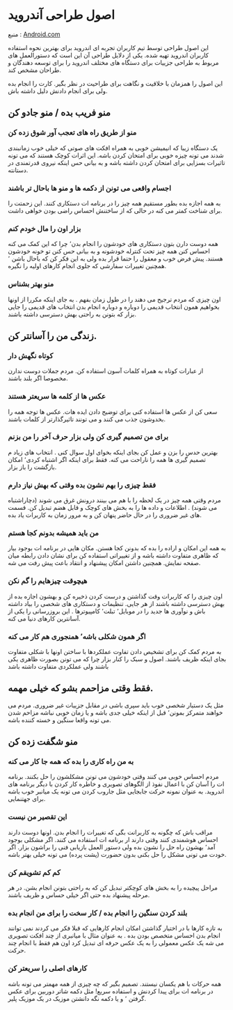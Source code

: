 # اصول طراحی آندروید
منبع :  [Android.com](https://developer.android.com/design/get-started/principles.html)

این اصول طراحی توسط تیم کاربران تجربه ای اندروید برای بهترین نحوه استفاده کاربران  اندروید تهیه شده. یکی از دلایل طراحی آن این است که  دستورالعمل های مربوط به  طراحی جزییات برای دستگاه های مختلف اندروید را برای  توسعه دهندگان و طراحان مشخص  کند.

 این اصول را همزمان با خلاقیت و نگاهت برای طراحیت در نظر بگیر.  کارت را انجام بده ولی برای انجام دادنش دلیل داشته باش. 

## منو فریب بده / منو جادو کن 
### منو از طریق راه های تعجب آور شوق زده کن
یک دستگاه زیبا که انیمیشن خوبی به همراه افکت های صوتی  که خیلی خوب زمانبندی شدند می تونه  چیزه خوبی  برای امتحان کردن باشه.  این اثرات کوچک  هستند که می تونه تاثیرات بسزایی برای امتحان کردن داشته باشه  و به بیانی حس اینکه نیروی قدرتمندی در دستانته. 
 
### اجسام واقعی می تونن از دکمه ها و منو ها باحال تر باشند 
به همه اجازه بده بطور مستقیم همه چیز را در برنامه ات دستکاری کنند. این  زحمتت را برای شناخت  کمتر می کنه  در حالی که از ساختنش احساس راضی بودن خواهی داشت. 
 
### بزار اون را مال خودم کنم 
همه دوست دارن بتون دستکاری های خودشون را انجام بدن٬ چرا که این کمک می کنه احساس کنن همه چیز تحت کنترله خودشونه و به بیانی حس کنن تو خونه خودشون هستند. پیش فرض خوب  و معقول را حتما قرار بده ولی  به این فکر کن که باحال باشن ٬ همچنین تغییرات سفارشی که جلوی انجام کارهای اولیه را نگیره. 
 
### منو بهتر بشناس 
اون چیزی که مردم ترجیح می دهند را در طول زمان بفهم  . به جای اینکه مکررا  از اونها بخواهیم همون انتخاب قدیمی  را دوباره و دوباره انجام بدن انتخاب های قدیمی را جایی بزار که بتونن به راحتی بهش دسترسی داشته باشند. 


## زندگی من را آسانتر کن. 
### کوتاه نگهش دار 
از عبارات کوتاه به همراه کلمات آسون استفاده کن. مردم جملات دوست ندارن مخصوصا اگر بلند باشند. 

### عکس ها از کلمه ها سریعتر هستند
سعی کن از عکس ها استفاده کنی برای توضیح دادن ایده هات. عکس ها  توجه همه را  بخدوشون جذب می کنند و می تونند تاثیرگذارتر از کلمات باشند.  
 
### برای من تصمیم گیری کن ولی بزار حرف آخر را من بزنم 
بهترین حدس را بزن و عمل کن بجای اینکه بخوای اول سوال کنی . انتخاب های زیاد م تصمیم گیری ها همه را ناراحت می کنه.  فقط برای اینکه اگر اشتباه کردی٬ امکان بازگشت را باز بزار. 
 
### فقط چیزی را بهم نشون بده وقتی که بهش نیاز دارم 
مردم وقتی همه چیز  در یک لحظه را با هم می بینند درونش غرق می شوند (دچاراشتباه می شوند) . اطلاعات و داده ها را به بخش های کوچک و قابل هضم تبدیل کن. قسمت های غیر ضروری را در حال حاضر پنهان کن و به مرور زمان به کاربرات یاد بده.
 
### من باید همیشه بدونم کجا هستم 
به همه این امکان و اراده را بده که بدونن کجا هستن. مکان هایی در برنامه ات  بوجود بیار که ظاهری متفاوت داشته باشه و از تغییراتی استفاده کن برای نشان دادن رابطه میان صفحه نمایش. همچنین  داشتن امکان پیشنهاد و انتقاد باعث پیش رفت می شه. 
 
### هیچوقت چیزهایم را گم نکن 
اون چیزی را که کاربرات  وقت گذاشتن و درست کردن ذخیره کن و بهشون اجازه بده از بهش دسترسی داشته باشند از هر جایی. تنظیمات و دستکاری های شخصی را بیاد داشته باش و نوآوری ها  جدید را در موبایل٬ تبلت٬‌ کامپیوترها . این بروزرسانی را یکی از آسانترین کارهای دنیا می کنه. 
 
###  اگر همون شکلی باشه٬ همنجوری هم کار می کنه
به مردم کمک کن برای تشخیص دادن تفاوت عملکردها با ساختن اونها با شکلی متفاوت بجای اینکه ظریف باشند. اصول و سبک را کنار بزار چرا که می تونن بصورت ظاهری یکی باشند ولی عملکردی متفاوت داشته باشد 
 
## فقط وقتی مزاحمم بشو که خیلی مهمه. 
 مثل یک دستیار شخصی خوب باید سپری باشی در مقابل جزییات غیر ضروری. مردم می خواهند متمرکز بمونن٬‌ قبل از اینکه خیلی جدی باشه و یا زمان خوبی نباشه مزاحم شدن می تونه واقعا  سنگین و خسته کننده باشه.


##  منو شگفت زده کن 
### به من راه کاری را بده که همه جا کار می کنه 
مردم احساس خوبی می کنند وقتی خودشون می تونن مشکلشون را حل بکنند. برنامه ات را آسان کن با اعمال نفوذ از الگوهای تصویری و  خاطره کار کردن با دیگر برنامه های اندروید. به عنوان نمونه حرکت جابجایی مثل جاروب کردن می تونه یک میانبر خوب باشه برای جهتنمایی. 
 
### این تقصیر من نیست  
 مراقب باش که چگونه به کاربرانت بگی که تغییرات را انجام بدن. اونها دوست دارند احساس هوشمندی کنند وقتی دارند ار برنامه  ات استفاده می کنند. اگر مشکلی بوجود آمد٬‌ بهشون راه حل را نشون بده ولی دستور العمل بازیابی فنی را براشون بزار. اگر خودت می تونی مشکل را حل بکنی بدون حضورت (پشت پرده) می تونه خیلی بهتر باشه. 
 
### کم کم تشویقم کن 
مراحل پیچیده را به بخش های کوچکتر تبدیل کن که به راحتی بتونن انجام بشن. در هر مرحله پیشنهاد بده  حتی اگر خیلی حساس و ظریف باشند. 
 
### بلند کردن سنگین را انجام بده / کار سخت را برای من انجام بده 
به تازه کارها  با در اختیار گذاشتن امکان انجام کارهایی که قبلا فکر می کردند نمی توانند انجام بدن احساس متخصص بودن بده . به عنوان مثال با میانبری  از چند افکت تصویری می شه  یک عکس  معمولی را به یک عکس حرفه ای  تبدیل کرد اون هم فقط با انجام چند حرکت. 
 
### کارهای اصلی را سریعتر کن 
همه حرکات با هم یکسان نیستند. تصمیم بگیر که چه چیزی از همه مهمتر می تونه باشه در برنامه ات برای پیدا کردنش و استفاده سریع! مثل دکمه شاتر دوربین برای عکس گرفتن ٬ و یا دکمه نگه دانشتن موزیک در یک موزیک پلیر. 